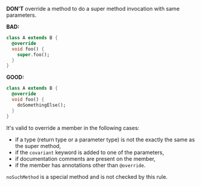 
**DON'T** override a method to do a super method invocation with same parameters.

**BAD:**
```dart
class A extends B {
  @override
  void foo() {
    super.foo();
  }
}
```

**GOOD:**
```dart
class A extends B {
  @override
  void foo() {
    doSomethingElse();
  }
}
```

It's valid to override a member in the following cases:

* if a type (return type or a parameter type) is not the exactly the same as the
super method,
* if the `covariant` keyword is added to one of the parameters,
* if documentation comments are present on the member,
* if the member has annotations other than `@override`.

`noSuchMethod` is a special method and is not checked by this rule.

